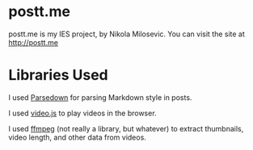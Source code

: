 # postt.me

postt.me is my IES project, by Nikola Milosevic. You can visit the site at http://postt.me

# Libraries Used

I used [Parsedown](http://parsedown.org/) for parsing Markdown style in posts.

I used [video.js](https://videojs.com/) to play videos in the browser.

I used [ffmpeg](https://www.ffmpeg.org/) (not really a library, but whatever) to extract thumbnails, video length, and other data from videos.
